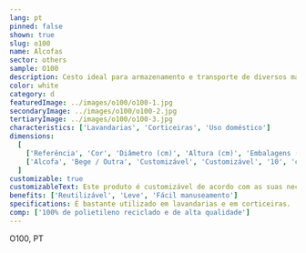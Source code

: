 ```yaml
---
lang: pt
pinned: false
shown: true
slug: o100
name: Alcofas
sector: others
sample: O100
description: Cesto ideal para armazenamento e transporte de diversos materias, como por exemplo rolhas, roupas, brinquedos.
color: white
category: d
featuredImage: ../images/o100/o100-1.jpg
secondaryImage: ../images/o100/o100-2.jpg
tertiaryImage: ../images/o100/o100-3.jpg
characteristics: ['Lavandarias', 'Corticeiras', 'Uso doméstico']
dimensions:
  [
    ['Referência', 'Cor', 'Diâmetro (cm)', 'Altura (cm)', 'Embalagens (un)', 'Notas'],
    ['Alcofa', 'Bege / Outra', 'Customizável', 'Customizável', '10', 'com bolsa/aros reforçados'],
  ]
customizable: true
customizableText: Este produto é customizável de acordo com as suas necessidades. Contacte-nos para mais informações.
benefits: ['Reutilizável', 'Leve', 'Fácil manuseamento']
specifications: É bastante utilizado em lavandarias e em corticeiras.
comp: ['100% de polietileno reciclado e de alta qualidade']
---
```


O100, PT
